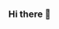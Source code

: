 ### Hi there 👋

 <!--
**ladooniani/ladooniani** is a ✨ _special_ ✨ repository because its `README.md` (this file) appears on your GitHub profile.

My name is Lado Oniani. 

My research and development in computational logic and mechanics focused on invention and investigation synthetic entity architecture, experimental and assistive educational, therapeutic, social and humanitarian interactive and robotic technologies and concepts.

- 🔭 I’m currently working on [Terbinari CBM project](https://github.com/ladooniani/terbinari) 
- 👯 I’m looking for support to help expand independent research workflow, improve the laboratory environment, and speed up the conceptual strategy process, which leads to more involved research in frames of related technology, forming an educational platform for creative/intellectual collaboration and search for other references. 

To get updates from research workflow, please follow us on social networks and subscribe to [YouTube channel](https://www.youtube.com/channel/UC0Z161RgR5KpwPLvEDzkk9Q?view_as=subscriber) 

- 💬 Ask me about ...
📫 How to reach me: ladooniani@gmail.com
 
-->
